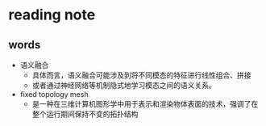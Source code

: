 # reading note

## words

- 语义融合
  - 具体而言，语义融合可能涉及到将不同模态的特征进行线性组合、拼接
  - 或者通过神经网络等机制隐式地学习模态之间的语义关系。
- fixed topology mesh
  - 是一种在三维计算机图形学中用于表示和渲染物体表面的技术，强调了在整个运行期间保持不变的拓扑结构